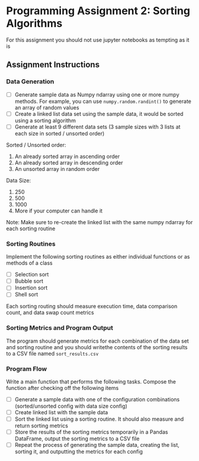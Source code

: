 # Programming Assignment 2: Sorting Algorithms

For this assignment you should not use jupyter notebooks as tempting as it is

## Assignment Instructions

### Data Generation
- [ ] Generate sample data as Numpy ndarray using one or more numpy methods. For example, you can use `numpy.random.randint()` to generate an array of random values
- [ ] Create a linked list data set using the sample data, it would be sorted using a sorting algorithm
- [ ] Generate at least 9 different data sets (3 sample sizes with 3 lists at each size in sorted / unsorted order)

Sorted / Unsorted order:
1. An already sorted array in ascending order
2. An already sorted array in descending order
3. An unsorted array in random order

Data Size:
1. 250
2. 500
3. 1000
4. More if your computer can handle it

Note: Make sure to re-create the linked list with the same numpy ndarray for each sorting routine

### Sorting Routines
Implement the following sorting routines as either individual functions or as methods of a class
- [ ] Selection sort
- [ ] Bubble sort
- [ ] Insertion sort
- [ ] Shell sort

Each sorting routing should measure execution time, data comparison count, and data swap count metrics

### Sorting Metrics and Program Output
The program should generate metrics for each combination of the data set and sorting routine and you should writethe contents of the sorting results to a CSV file named `sort_results.csv`

### Program Flow
Write a main function that performs the following tasks. Compose the function after checking off the following items
- [ ] Generate a sample data with one of the configuration combinations (sorted/unsorted config with data size config)
- [ ] Create linked list with the sample data
- [ ] Sort the linked list using a sorting routine. It should also measure and return sorting metrics
- [ ] Store the results of the sorting metrics temporarily in a Pandas DataFrame, output the sorting metrics to a CSV file
- [ ] Repeat the process of generating the sample data, creating the list, sorting it, and outputting the metrics for each config